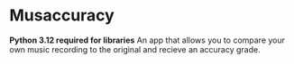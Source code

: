 # Musaccuracy

**Python 3.12 required for libraries**
An app that allows you to compare your own music recording to the original and recieve an accuracy grade.